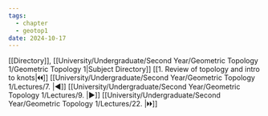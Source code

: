 ```yaml
---
tags:
  - chapter
  - geotop1
date: 2024-10-17
---
```

[[Directory]], [[University/Undergraduate/Second Year/Geometric Topology 1/Geometric Topology 1|Subject Directory]]
[[1. Review of topology and intro to knots|🞀🞀]] [[University/Undergraduate/Second Year/Geometric Topology 1/Lectures/7. |◀]] [[University/Undergraduate/Second Year/Geometric Topology 1/Lectures/9. |▶]] [[University/Undergraduate/Second Year/Geometric Topology 1/Lectures/22. |🞂🞂]]
# 
## 
### 